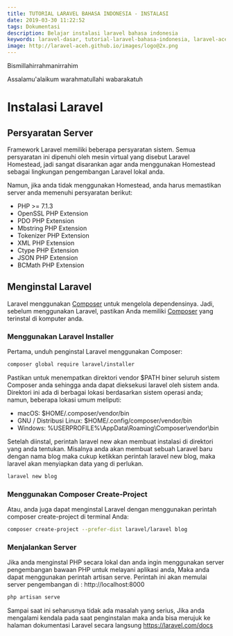 ```yaml
---
title: TUTORIAL LARAVEL BAHASA INDONESIA - INSTALASI
date: 2019-03-30 11:22:52
tags: Dokumentasi
description: Belajar instalasi laravel bahasa indonesia
keywords: laravel-dasar, tutorial-laravel-bahasa-indonesia, laravel-aceh
image: http://laravel-aceh.github.io/images/logo@2x.png
---
```


Bismillahirrahmanirrahim

Assalamu'alaikum warahmatullahi wabarakatuh

# Instalasi Laravel

## Persyaratan Server

Framework Laravel memiliki beberapa persyaratan sistem. Semua persyaratan ini dipenuhi oleh mesin virtual yang disebut Laravel Homestead, jadi sangat disarankan agar anda menggunakan Homestead sebagai lingkungan pengembangan Laravel lokal anda.

Namun, jika anda tidak menggunakan Homestead, anda harus memastikan server anda memenuhi persyaratan berikut:

* PHP >= 7.1.3
* OpenSSL PHP Extension
* PDO PHP Extension
* Mbstring PHP Extension
* Tokenizer PHP Extension
* XML PHP Extension
* Ctype PHP Extension
* JSON PHP Extension
* BCMath PHP Extension

## Menginstal Laravel

Laravel menggunakan [Composer](https://getcomposer.org/) untuk mengelola dependensinya. Jadi, sebelum menggunakan Laravel, pastikan Anda memiliki [Composer](https://getcomposer.org/) yang terinstal di komputer anda.

### Menggunakan Laravel Installer

Pertama, unduh penginstal Laravel menggunakan Composer:

``` bash
composer global require laravel/installer
```

Pastikan untuk menempatkan direktori vendor $PATH biner seluruh sistem Composer anda sehingga anda dapat dieksekusi laravel oleh sistem anda. Direktori ini ada di berbagai lokasi berdasarkan sistem operasi anda; namun, beberapa lokasi umum meliputi:

* macOS: $HOME/.composer/vendor/bin
* GNU / Distribusi Linux: $HOME/.config/composer/vendor/bin
* Windows: %USERPROFILE%\AppData\Roaming\Composer\vendor\bin

Setelah diinstal, perintah laravel new  akan membuat instalasi di direktori yang anda tentukan. Misalnya anda akan membuat sebuah Laravel baru dengan nama blog maka cukup ketikkan perintah laravel new blog, maka laravel akan menyiapkan data yang di perlukan.

``` bash
laravel new blog
```

### Menggunakan Composer Create-Project

Atau, anda juga dapat menginstal Laravel dengan menggunakan perintah composer create-project di terminal Anda:

``` bash
composer create-project --prefer-dist laravel/laravel blog
```

### Menjalankan Server

Jika anda menginstal PHP secara lokal dan anda ingin menggunakan server pengembangan bawaan PHP untuk melayani aplikasi anda, Maka anda dapat menggunakan perintah artisan serve. Perintah ini akan memulai server pengembangan di : http://localhost:8000

``` bash
php artisan serve
```

Sampai saat ini seharusnya tidak ada masalah yang serius, Jika anda mengalami kendala pada saat penginstalan maka anda bisa merujuk ke halaman dokumentasi Laravel secara langsung
https://laravel.com/docs

